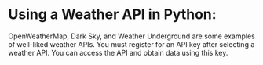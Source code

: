 # Using a Weather API in Python:


OpenWeatherMap, Dark Sky, and Weather Underground are some examples of well-liked weather APIs. You must register for an API key after selecting a weather API. You can access the API and obtain data using this key.
